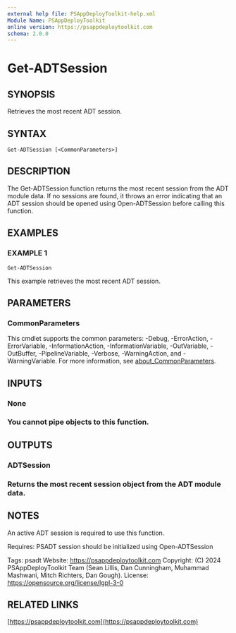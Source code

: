 ```yaml
---
external help file: PSAppDeployToolkit-help.xml
Module Name: PSAppDeployToolkit
online version: https://psappdeploytoolkit.com
schema: 2.0.0
---
```


# Get-ADTSession

## SYNOPSIS
Retrieves the most recent ADT session.

## SYNTAX

```
Get-ADTSession [<CommonParameters>]
```

## DESCRIPTION
The Get-ADTSession function returns the most recent session from the ADT module data.
If no sessions are found, it throws an error indicating that an ADT session should be opened using Open-ADTSession before calling this function.

## EXAMPLES

### EXAMPLE 1
```
Get-ADTSession
```

This example retrieves the most recent ADT session.

## PARAMETERS

### CommonParameters
This cmdlet supports the common parameters: -Debug, -ErrorAction, -ErrorVariable, -InformationAction, -InformationVariable, -OutVariable, -OutBuffer, -PipelineVariable, -Verbose, -WarningAction, and -WarningVariable. For more information, see [about_CommonParameters](http://go.microsoft.com/fwlink/?LinkID=113216).

## INPUTS

### None
### You cannot pipe objects to this function.
## OUTPUTS

### ADTSession
### Returns the most recent session object from the ADT module data.
## NOTES
An active ADT session is required to use this function.

Requires: PSADT session should be initialized using Open-ADTSession

Tags: psadt
Website: https://psappdeploytoolkit.com
Copyright: (C) 2024 PSAppDeployToolkit Team (Sean Lillis, Dan Cunningham, Muhammad Mashwani, Mitch Richters, Dan Gough).
License: https://opensource.org/license/lgpl-3-0

## RELATED LINKS

[https://psappdeploytoolkit.com](https://psappdeploytoolkit.com)

